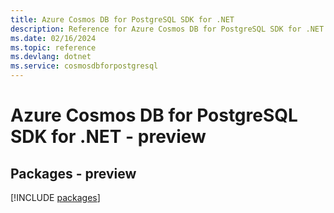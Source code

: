 ```yaml
---
title: Azure Cosmos DB for PostgreSQL SDK for .NET
description: Reference for Azure Cosmos DB for PostgreSQL SDK for .NET
ms.date: 02/16/2024
ms.topic: reference
ms.devlang: dotnet
ms.service: cosmosdbforpostgresql
---
```

# Azure Cosmos DB for PostgreSQL SDK for .NET - preview
## Packages - preview
[!INCLUDE [packages](cosmos-db-for-postgresql-index.md)]